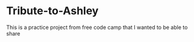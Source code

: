 # Tribute-to-Ashley
This is a practice project from free code camp that I wanted to be able to share
